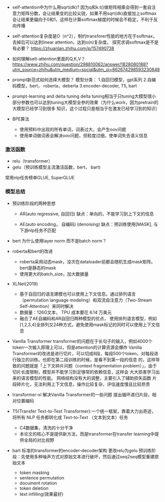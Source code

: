 - self-attention中为什么用sqrt(dk)?
    因为q和k.t()做矩阵相乘会得到一套自注意力矩阵分数，会让结果变的比较尖锐，如果不用sqrt(dk)直接加上softmax会让结果更偏向于0和1，这样在计算softmax梯度的时候会不稳定，不利于反向传播


- self-attention复杂度是O（n^2），制约transforer性能的地方在于softmax，去掉后可以达到linear attention，达到o(n)复杂度。
探究求调softmax是不是有必要？ https://zhuanlan.zhihu.com/p/157490738


- 如何理解selt-attention里面的Q,K,V？
https://www.zhihu.com/question/298810062/answer/1828080188?utm_source=zhihu&utm_medium=social&utm_oi=862674298593230848


- prompt新范式如何选择大模型？
    模型分类：
        1.自回归模型，gpt系列
        2.自编码模型，bert， roberta，deberta
        3.encoder-decoder, T5, bart


- prompt-learning and delta tuning
    delta tuning相当于只tuning大模型很小部分参数也可以达到tuning大模型全参的效果（为什么work，因为pretrain的大模型已经学习到很多
    知识，这个过程只是相当于在激发已经学习到的知识）


- BPE算法
    - 使用预料中出现的所有单词，词表过大，会产生oov问题
    - 使用单词做词表会解决oov问题，但粒度过细，使单词失去语义信息


### 激活函数
- relu（transformer）
- gelu（预训练模型主流激活函数，bert， bart)




常用nlp任务榜单GLUE, SuperGLUE

### 模型总结
- 预训练阶段的两种思想
  - AR(auto regressive, 自回归)
      缺点：单向的，不能学习到上下文的信息

  - AE(auto encoding， 自编码) (denoising)
      缺点：预训练使用[MASK], 与下游nlp任务不匹配


- bert
    为什么使用layer norm 而不是batch norm？


- roberta和bert的改进
    - roberta采用动态mask，没次在dataloader前都会随机生成mask矩阵。bert是静态的mask
    - 使用更大的batch_size，加大数据量


- XLNet(2019)
    - 基于自回归的语言建模也可以使用上下文信息。通过排列语言（permutation language modeling）和双流自注意力（Two-Stream Self-Attention）来同时解决
    - 数据量：126G文本， TPU 成本要花 6.14 万美元
    - 融合了AE自编码和AR自回归两种模型的优点， 使用排列语言模型，例如[1,2,3,4]全排列又24种方式，避免使用mask标记的同时可以使用上下文信息
  




- Vanilla Transformer
    transformer的问题在于长句子的输入，例如4000个token一次输入原理上可以，但是attention的计算资源会爆炸
    Vanilla Transformer的改进是进行切片，可以切成8段，每段500个token，对每段进行独立的训练。也即在第二段训练的时候，是看不到第一段的信息
的，这样导致的问题就是「上下文碎片问题（context fragmentation problem）」，由于切片长度限制，模型并不能学习到足够常的依赖信息，这样会
大大损害学习出来的语言模型的性能。
    网络结构没有大的调整，主要引入了辅助损失函数
    片段碎片化，无法利用上下文信息，操作比较复杂，评估速度慢且比较昂贵


- transformer-xl
    解决Vanilla Transformer的一些问题
    提出循环递归片段，相对位置编码
    


- T5(Transfer Text-to-Text Transformer):一个统一框架，靠着大力出奇迹，将所有 NLP 任务都转化成 Text-to-Text （文本到文本）任务
    - C4数据集，清洗的十分干净
    - 本论文的核心不是提供新方法，而是transformer在transfer learning中提供全局的对比视野


- bart
    标准的transformer的encoder-decoder架构
    更改relu为gelu
    预训练阶段：先使用多种噪声方式对原始文本进行破坏，然后通过seq2seq模型重建原始文本
    - token masking
    - sentence permutation
    - document rotation
    - token deletion
    - text infilling(效果最好)

    